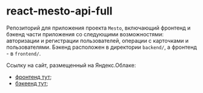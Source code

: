 # react-mesto-api-full
Репозиторий для приложения проекта `Mesto`, включающий фронтенд и бэкенд части приложения со следующими возможностями: авторизации и регистрации пользователей, операции с карточками и пользователями. Бэкенд расположен в директории `backend/`, а фронтенд - в `frontend/`. 
  
Ссылку на сайт, размещенный на Яндекс.Облаке: 
-  [фронтенд тут](http://mesto-morozova.students.nomoredomains.icu/); 
-  [бэкеенд тут](http://api.mesto-morozova.nomoredomains.icu); 

